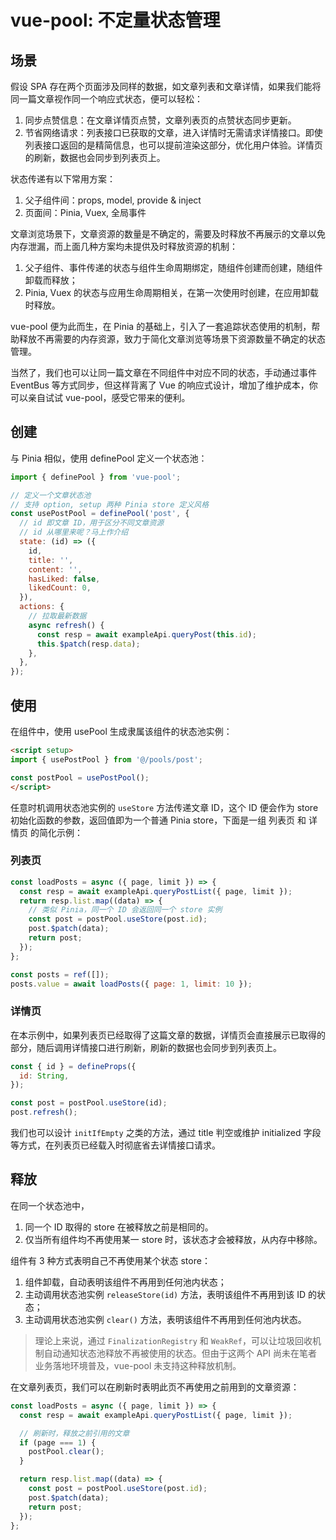 # vue-pool: 不定量状态管理

## 场景

假设 SPA 存在两个页面涉及同样的数据，如文章列表和文章详情，如果我们能将同一篇文章视作同一个响应式状态，便可以轻松：

1. 同步点赞信息：在文章详情页点赞，文章列表页的点赞状态同步更新。
2. 节省网络请求：列表接口已获取的文章，进入详情时无需请求详情接口。即使列表接口返回的是精简信息，也可以提前渲染这部分，优化用户体验。详情页的刷新，数据也会同步到列表页上。

状态传递有以下常用方案：

1. 父子组件间：props, model, provide & inject
2. 页面间：Pinia, Vuex, 全局事件

文章浏览场景下，文章资源的数量是不确定的，需要及时释放不再展示的文章以免内存泄漏，而上面几种方案均未提供及时释放资源的机制：

1. 父子组件、事件传递的状态与组件生命周期绑定，随组件创建而创建，随组件卸载而释放；
2. Pinia, Vuex 的状态与应用生命周期相关，在第一次使用时创建，在应用卸载时释放。

vue-pool 便为此而生，在 Pinia 的基础上，引入了一套追踪状态使用的机制，帮助释放不再需要的内存资源，致力于简化文章浏览等场景下资源数量不确定的状态管理。

当然了，我们也可以让同一篇文章在不同组件中对应不同的状态，手动通过事件 EventBus 等方式同步，但这样背离了 Vue 的响应式设计，增加了维护成本，你可以亲自试试 vue-pool，感受它带来的便利。

## 创建

与 Pinia 相似，使用 definePool 定义一个状态池：

```js
import { definePool } from 'vue-pool';

// 定义一个文章状态池
// 支持 option, setup 两种 Pinia store 定义风格
const usePostPool = definePool('post', {
  // id 即文章 ID，用于区分不同文章资源
  // id 从哪里来呢？马上作介绍
  state: (id) => ({
    id,
    title: '',
    content: '',
    hasLiked: false,
    likedCount: 0,
  }),
  actions: {
    // 拉取最新数据
    async refresh() {
      const resp = await exampleApi.queryPost(this.id);
      this.$patch(resp.data);
    },
  },
});
```

## 使用

在组件中，使用 usePool 生成隶属该组件的状态池实例：

```html
<script setup>
import { usePostPool } from '@/pools/post';

const postPool = usePostPool();
</script>
```

任意时机调用状态池实例的 `useStore` 方法传递文章 ID，这个 ID 便会作为 store 初始化函数的参数，返回值即为一个普通 Pinia store，下面是一组 列表页 和 详情页 的简化示例：

### 列表页

```js
const loadPosts = async ({ page, limit }) => {
  const resp = await exampleApi.queryPostList({ page, limit });
  return resp.list.map((data) => {
    // 类似 Pinia，同一个 ID 会返回同一个 store 实例
    const post = postPool.useStore(post.id);
    post.$patch(data);
    return post;
  });
};

const posts = ref([]);
posts.value = await loadPosts({ page: 1, limit: 10 });
```

### 详情页

在本示例中，如果列表页已经取得了这篇文章的数据，详情页会直接展示已取得的部分，随后调用详情接口进行刷新，刷新的数据也会同步到列表页上。

```js
const { id } = defineProps({
  id: String,
});

const post = postPool.useStore(id);
post.refresh();
```

我们也可以设计 `initIfEmpty` 之类的方法，通过 title 判空或维护 initialized 字段等方式，在列表页已经载入时彻底省去详情接口请求。

## 释放

在同一个状态池中，

1. 同一个 ID 取得的 store 在被释放之前是相同的。
2. 仅当所有组件均不再使用某一 store 时，该状态才会被释放，从内存中移除。

组件有 3 种方式表明自己不再使用某个状态 store：

1. 组件卸载，自动表明该组件不再用到任何池内状态；
2. 主动调用状态池实例 `releaseStore(id)` 方法，表明该组件不再用到该 ID 的状态；
3. 主动调用状态池实例 `clear()` 方法，表明该组件不再用到任何池内状态。

> 理论上来说，通过 `FinalizationRegistry` 和 `WeakRef`，可以让垃圾回收机制自动通知状态池释放不再被使用的状态。但由于这两个 API 尚未在笔者业务落地环境普及，vue-pool 未支持这种释放机制。

在文章列表页，我们可以在刷新时表明此页不再使用之前用到的文章资源：

```js
const loadPosts = async ({ page, limit }) => {
  const resp = await exampleApi.queryPostList({ page, limit });

  // 刷新时，释放之前引用的文章
  if (page === 1) {
    postPool.clear();
  }

  return resp.list.map((data) => {
    const post = postPool.useStore(post.id);
    post.$patch(data);
    return post;
  });
};
```
